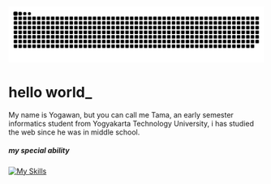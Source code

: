 <picture>
  <source
    media="(prefers-color-scheme: dark)"
    srcset="https://raw.githubusercontent.com/platane/snk/output/github-contribution-grid-snake-dark.svg"
  />
  <source
    media="(prefers-color-scheme: light)"
    srcset="https://raw.githubusercontent.com/platane/snk/output/github-contribution-grid-snake.svg"
  />
  <img
    alt="github contribution grid snake animation"
    src="https://raw.githubusercontent.com/platane/snk/output/github-contribution-grid-snake.svg"
  />
</picture>

<h1>hello world_</h1>
<p>My name is Yogawan, but you can call me Tama, an early semester informatics student from Yogyakarta Technology University, i has studied the web since he was in middle school.</p>

<h5>my special ability</h5>

[![My Skills](https://skillicons.dev/icons?i=html,css,js,typescript,react,nodejs,next,python,bootstrap,tailwind,netlify,vercel,replit)](https://skillicons.dev)

